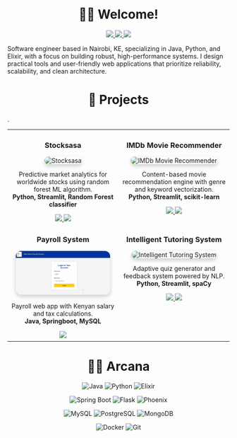 <h1 align="center">👋🏽 Welcome!</h1>

<p align="center">
  <a href="https://alexraza.tech">
    <img src="https://img.shields.io/badge/-Blog-FFA500?style=for-the-badge&logo=blogger&logoColor=white" />
  </a>
  <a href="https://linkedin.com/in/aa-raza">
    <img src="https://img.shields.io/badge/💼%20LinkedIn-0077B5?style=for-the-badge&logo=linkedin&logoColor=white" />
  </a>
  <a href="https://bsky.app/profile/alexraza.tech">
    <img src="https://img.shields.io/badge/-Bluesky-0055FF?style=for-the-badge&logo=bluesky&logoColor=white" />
  </a>
</p>

Software engineer based in Nairobi, KE, specializing in Java, Python, and Elixir, with a focus on building robust, high-performance systems. I design practical tools and user-friendly web applications that prioritize reliability, scalability, and clean architecture.

<h1 align="center">🦄 Projects</h1>
<table>
  <tr>
    <td width="50%" valign="top" align="center">
      <h3>Stocksasa</h3>
      <img src="assets/stocksasa-demo.gif" width="90%" alt="Stocksasa" style="border-radius:12px; box-shadow:0 4px 10px rgba(0,0,0,0.2);" />
      <p>
        Predictive market analytics for worldwide stocks using random forest ML algorithm.<br/>
        <strong>Python, Streamlit, Random Forest classifier</strong>
      </p>
      <a href="https://github.com/lizardcat/stocksasa">
        <img src="https://img.shields.io/badge/Repo-GitHub-24292e?style=flat&logo=github&logoColor=white"/>
      </a>
      <a href="https://stocksasa.streamlit.app">
        <img src="https://img.shields.io/badge/Demo-Streamlit-FF4B4B?style=flat&logo=streamlit&logoColor=white"/>
      </a>
    </td>

  <td width="50%" valign="top" align="center">
    <h3>IMDb Movie Recommender</h3>
    <img src="/assets/imdb-demo.gif" width="90%" alt="IMDb Movie Recommender" style="border-radius:12px; box-shadow:0 4px 10px rgba(0,0,0,0.2);" />
    <p>
      Content-based movie recommendation engine with genre and keyword vectorization.<br/>
      <strong>Python, Streamlit, scikit-learn</strong>
    </p>
    <a href="https://github.com/lizardcat/python_movie_rec_app">
      <img src="https://img.shields.io/badge/Repo-GitHub-24292e?style=flat&logo=github&logoColor=white"/>
    </a>
    <a href="https://imdbmovierecs.streamlit.app">
      <img src="https://img.shields.io/badge/Demo-Streamlit-FF4B4B?style=flat&logo=streamlit&logoColor=white"/>
    </a>
  </td>  
  </tr>

  <tr>
    <td width="50%" valign="top" align="center">
      <h3>Payroll System</h3>
      <img src="/assets/payroll-demo.gif" width="90%" alt="Payroll System" style="border-radius:12px; box-shadow:0 4px 10px rgba(0,0,0,0.2);" />
      <p>
        Payroll web app with Kenyan salary and tax calculations.<br/>
        <strong>Java, Springboot, MySQL</strong>
      </p>
      <a href="https://github.com/lizardcat/usiu-payroll-system">
        <img src="https://img.shields.io/badge/Repo-GitHub-24292e?style=flat&logo=github&logoColor=white"/>
      </a>
    </td>

  <td width="50%" valign="top" align="center">
    <h3>Intelligent Tutoring System</h3>
    <img src="/assets/kbs-demo.gif" width="90%" alt="Intelligent Tutoring System" style="border-radius:12px; box-shadow:0 4px 10px rgba(0,0,0,0.2);" />
    <p>
      Adaptive quiz generator and feedback system powered by NLP.<br/>
      <strong>Python, Streamlit, spaCy</strong>
    </p>
    <a href="https://github.com/lizardcat/intelligent-tutoring-system">
      <img src="https://img.shields.io/badge/Repo-GitHub-24292e?style=flat&logo=github&logoColor=white"/>
    </a>
    <a href="https://intelligent-tutoring-system.streamlit.app">
      <img src="https://img.shields.io/badge/Demo-Streamlit-FF4B4B?style=flat&logo=streamlit&logoColor=white"/>
    </a>
  </td>
  </tr>.
</table>



<h1 align="center">🧙‍♂️ Arcana</h1>
<div align="center">

![Java](https://img.shields.io/badge/Java-%23ED8B00.svg?style=for-the-badge&logo=openjdk&logoColor=white) ![Python](https://img.shields.io/badge/Python-%2314354C.svg?style=for-the-badge&logo=python&logoColor=white) ![Elixir](https://img.shields.io/badge/Elixir-%234B275F.svg?style=for-the-badge&logo=elixir&logoColor=white) 

![Spring Boot](https://img.shields.io/badge/Spring_Boot-%236DB33F.svg?style=for-the-badge&logo=spring-boot&logoColor=white) ![Flask](https://img.shields.io/badge/Flask-%23000.svg?style=for-the-badge&logo=flask&logoColor=white) ![Phoenix](https://img.shields.io/badge/Phoenix-%23F05439.svg?style=for-the-badge&logo=phoenix-framework&logoColor=white)

![MySQL](https://img.shields.io/badge/MySQL-%234479A1.svg?style=for-the-badge&logo=mysql&logoColor=white) ![PostgreSQL](https://img.shields.io/badge/PostgreSQL-%23336791.svg?style=for-the-badge&logo=postgresql&logoColor=white) ![MongoDB](https://img.shields.io/badge/MongoDB-%2347A248.svg?style=for-the-badge&logo=mongodb&logoColor=white) 

![Docker](https://img.shields.io/badge/Docker-%230db7ed.svg?style=for-the-badge&logo=docker&logoColor=white) ![Git](https://img.shields.io/badge/Git-%23F05033.svg?style=for-the-badge&logo=git&logoColor=white)

</div>
